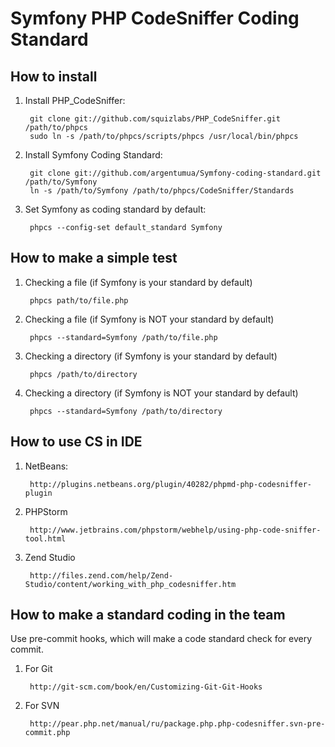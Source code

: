 Symfony PHP CodeSniffer Coding Standard
=======================================

How to install
--------------

1. Install PHP_CodeSniffer:

        git clone git://github.com/squizlabs/PHP_CodeSniffer.git /path/to/phpcs
        sudo ln -s /path/to/phpcs/scripts/phpcs /usr/local/bin/phpcs

2. Install Symfony Coding Standard:

        git clone git://github.com/argentumua/Symfony-coding-standard.git /path/to/Symfony
        ln -s /path/to/Symfony /path/to/phpcs/CodeSniffer/Standards

3. Set Symfony as coding standard by default:

        phpcs --config-set default_standard Symfony

How to make a simple test
-------------------------

1. Checking a file (if Symfony is your standard by default)

        phpcs path/to/file.php

2. Checking a file (if Symfony is NOT your standard by default)

        phpcs --standard=Symfony /path/to/file.php

3. Checking a directory (if Symfony is your standard by default)

        phpcs /path/to/directory

4. Checking a directory (if Symfony is NOT your standard by default)

        phpcs --standard=Symfony /path/to/directory

How to use CS in IDE
--------------------

1. NetBeans:

        http://plugins.netbeans.org/plugin/40282/phpmd-php-codesniffer-plugin

2. PHPStorm

        http://www.jetbrains.com/phpstorm/webhelp/using-php-code-sniffer-tool.html

3. Zend Studio

        http://files.zend.com/help/Zend-Studio/content/working_with_php_codesniffer.htm

How to make a standard coding in the team
-----------------------------------------

Use pre-commit hooks, which will make a code standard check for every commit.

1. For Git

        http://git-scm.com/book/en/Customizing-Git-Git-Hooks

2. For SVN

        http://pear.php.net/manual/ru/package.php.php-codesniffer.svn-pre-commit.php
